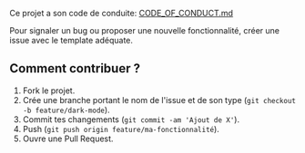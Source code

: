 Ce projet a son code de conduite: [CODE_OF_CONDUCT.md](CODE_OF_CONDUCT.md)

Pour signaler un bug ou proposer une nouvelle fonctionnalité, créer une issue avec le template adéquate.

## Comment contribuer ?
1. Fork le projet.
2. Crée une branche portant le nom de l'issue et de son type (`git checkout -b feature/dark-mode`).
3. Commit tes changements (`git commit -am 'Ajout de X'`).
4. Push (`git push origin feature/ma-fonctionnalité`).
5. Ouvre une Pull Request.

